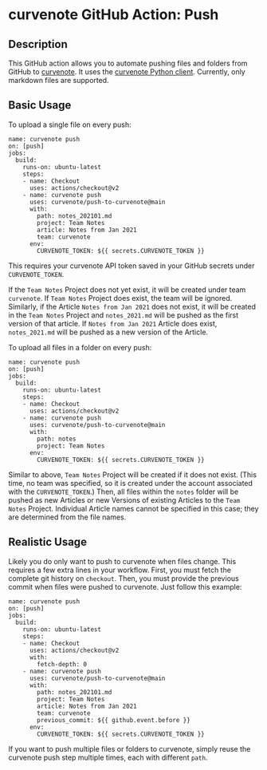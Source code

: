 # curvenote GitHub Action: Push

## Description
This GitHub action allows you to automate pushing files and folders
from GitHub to [curvenote](https://curvenote.com). It uses the [curvenote Python client](https://pypi.org/project/curvenote/).
Currently, only markdown files are supported.

## Basic Usage
To upload a single file on every push:
```
name: curvenote push
on: [push]
jobs:
  build:
    runs-on: ubuntu-latest
    steps:
    - name: Checkout
      uses: actions/checkout@v2
    - name: curvenote push
      uses: curvenote/push-to-curvenote@main
      with:
        path: notes_202101.md
        project: Team Notes
        article: Notes from Jan 2021
        team: curvenote
      env:
        CURVENOTE_TOKEN: ${{ secrets.CURVENOTE_TOKEN }}
```
This requires your curvenote API token saved in your GitHub secrets under
`CURVENOTE_TOKEN`.

If the `Team Notes` Project does not yet exist, it will be created under
team `curvenote`. If `Team Notes` Project does exist, the team will be ignored.
Similarly, if the Article `Notes from Jan 2021` does not exist, it will be
created in the `Team Notes` Project and `notes_2021.md` will be pushed
as the first version of that article. If `Notes from Jan 2021` Article does
exist, `notes_2021.md` will be pushed as a new version of the Article.

To upload all files in a folder on every push:
```
name: curvenote push
on: [push]
jobs:
  build:
    runs-on: ubuntu-latest
    steps:
    - name: Checkout
      uses: actions/checkout@v2
    - name: curvenote push
      uses: curvenote/push-to-curvenote@main
      with:
        path: notes
        project: Team Notes
      env:
        CURVENOTE_TOKEN: ${{ secrets.CURVENOTE_TOKEN }}
```
Similar to above, `Team Notes` Project will be created if it does not
exist. (This time, no team was specified, so it is created under the
account associated with the `CURVENOTE_TOKEN`.) Then, all files within
the `notes` folder will be pushed as new Articles or new Versions of
existing Articles to the `Team Notes` Project. Individual Article
names cannot be specified in this case; they are determined from the
file names.

## Realistic Usage
Likely you do only want to push to curvenote when files change. This
requires a few extra lines in your workflow. First, you must fetch
the complete git history on `checkout`. Then, you must provide the
previous commit when files were pushed to curvenote. Just follow
this example:
```
name: curvenote push
on: [push]
jobs:
  build:
    runs-on: ubuntu-latest
    steps:
    - name: Checkout
      uses: actions/checkout@v2
      with:
        fetch-depth: 0
    - name: curvenote push
      uses: curvenote/push-to-curvenote@main
      with:
        path: notes_202101.md
        project: Team Notes
        article: Notes from Jan 2021
        team: curvenote
        previous_commit: ${{ github.event.before }}
      env:
        CURVENOTE_TOKEN: ${{ secrets.CURVENOTE_TOKEN }}
```
If you want to push multiple files or folders to curvenote, simply
reuse the curvenote push step multiple times, each with different `path`.
